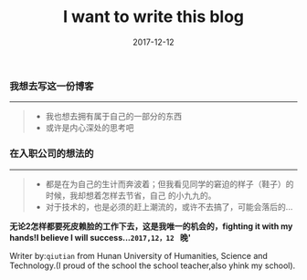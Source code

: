 ﻿---
layout: post
title: "I want to write this blog"
date: 2017-12-12
description: "the reason of writing the blog"
tag: thinks
---

### 我想去写这一份博客

------

> * 我也想去拥有属于自己的一部分的东西
> * 或许是内心深处的思考吧



### 在入职公司的想法的

------

> * 都是在为自己的生计而奔波着；但我看见同学的窘迫的样子（鞋子）的时候，我却想着怎样去节省，自己
的小九九的。
> * 对于技术的，也是必须的赶上潮流的，或许不去搞了，可能会落后的...

**无论2怎样都要死皮赖脸的工作下去，这是我唯一的机会的，fighting it with my hands!I believe I will success...`2017,12，12 ` 晚'**

Writer by:`qiutian` from Hunan University of Humanities, Science and Technology.(I proud of the school the school teacher,also yhink  my school).
  


